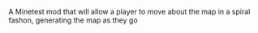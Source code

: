 A Minetest mod that will allow a player to move about the map in a spiral fashon, generating the map as they go

